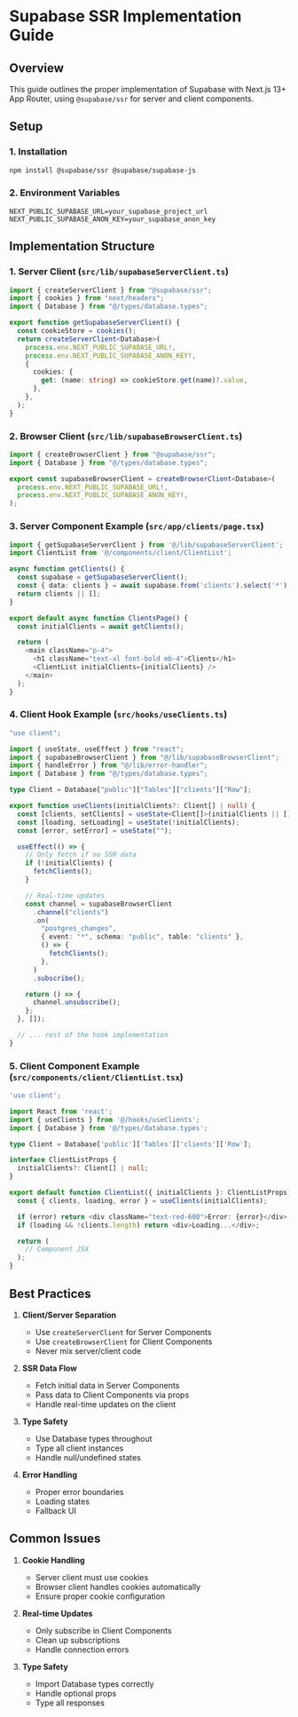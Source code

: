# Supabase SSR Implementation Guide

## Overview

This guide outlines the proper implementation of Supabase with Next.js 13+ App Router, using `@supabase/ssr` for server and client components.

## Setup

### 1. Installation

```bash
npm install @supabase/ssr @supabase/supabase-js
```

### 2. Environment Variables

```env
NEXT_PUBLIC_SUPABASE_URL=your_supabase_project_url
NEXT_PUBLIC_SUPABASE_ANON_KEY=your_supabase_anon_key
```

## Implementation Structure

### 1. Server Client (`src/lib/supabaseServerClient.ts`)

```typescript
import { createServerClient } from "@supabase/ssr";
import { cookies } from "next/headers";
import { Database } from "@/types/database.types";

export function getSupabaseServerClient() {
  const cookieStore = cookies();
  return createServerClient<Database>(
    process.env.NEXT_PUBLIC_SUPABASE_URL!,
    process.env.NEXT_PUBLIC_SUPABASE_ANON_KEY!,
    {
      cookies: {
        get: (name: string) => cookieStore.get(name)?.value,
      },
    },
  );
}
```

### 2. Browser Client (`src/lib/supabaseBrowserClient.ts`)

```typescript
import { createBrowserClient } from "@supabase/ssr";
import { Database } from "@/types/database.types";

export const supabaseBrowserClient = createBrowserClient<Database>(
  process.env.NEXT_PUBLIC_SUPABASE_URL!,
  process.env.NEXT_PUBLIC_SUPABASE_ANON_KEY!,
);
```

### 3. Server Component Example (`src/app/clients/page.tsx`)

```typescript
import { getSupabaseServerClient } from '@/lib/supabaseServerClient';
import ClientList from '@/components/client/ClientList';

async function getClients() {
  const supabase = getSupabaseServerClient();
  const { data: clients } = await supabase.from('clients').select('*');
  return clients || [];
}

export default async function ClientsPage() {
  const initialClients = await getClients();

  return (
    <main className="p-4">
      <h1 className="text-xl font-bold mb-4">Clients</h1>
      <ClientList initialClients={initialClients} />
    </main>
  );
}
```

### 4. Client Hook Example (`src/hooks/useClients.ts`)

```typescript
"use client";

import { useState, useEffect } from "react";
import { supabaseBrowserClient } from "@/lib/supabaseBrowserClient";
import { handleError } from "@/lib/error-handler";
import { Database } from "@/types/database.types";

type Client = Database["public"]["Tables"]["clients"]["Row"];

export function useClients(initialClients?: Client[] | null) {
  const [clients, setClients] = useState<Client[]>(initialClients || []);
  const [loading, setLoading] = useState(!initialClients);
  const [error, setError] = useState("");

  useEffect(() => {
    // Only fetch if no SSR data
    if (!initialClients) {
      fetchClients();
    }

    // Real-time updates
    const channel = supabaseBrowserClient
      .channel("clients")
      .on(
        "postgres_changes",
        { event: "*", schema: "public", table: "clients" },
        () => {
          fetchClients();
        },
      )
      .subscribe();

    return () => {
      channel.unsubscribe();
    };
  }, []);

  // ... rest of the hook implementation
}
```

### 5. Client Component Example (`src/components/client/ClientList.tsx`)

```typescript
'use client';

import React from 'react';
import { useClients } from '@/hooks/useClients';
import { Database } from '@/types/database.types';

type Client = Database['public']['Tables']['clients']['Row'];

interface ClientListProps {
  initialClients?: Client[] | null;
}

export default function ClientList({ initialClients }: ClientListProps) {
  const { clients, loading, error } = useClients(initialClients);

  if (error) return <div className="text-red-600">Error: {error}</div>;
  if (loading && !clients.length) return <div>Loading...</div>;

  return (
    // Component JSX
  );
}
```

## Best Practices

1. **Client/Server Separation**

   - Use `createServerClient` for Server Components
   - Use `createBrowserClient` for Client Components
   - Never mix server/client code

2. **SSR Data Flow**

   - Fetch initial data in Server Components
   - Pass data to Client Components via props
   - Handle real-time updates on the client

3. **Type Safety**

   - Use Database types throughout
   - Type all client instances
   - Handle null/undefined states

4. **Error Handling**
   - Proper error boundaries
   - Loading states
   - Fallback UI

## Common Issues

1. **Cookie Handling**

   - Server client must use cookies
   - Browser client handles cookies automatically
   - Ensure proper cookie configuration

2. **Real-time Updates**

   - Only subscribe in Client Components
   - Clean up subscriptions
   - Handle connection errors

3. **Type Safety**
   - Import Database types correctly
   - Handle optional props
   - Type all responses
